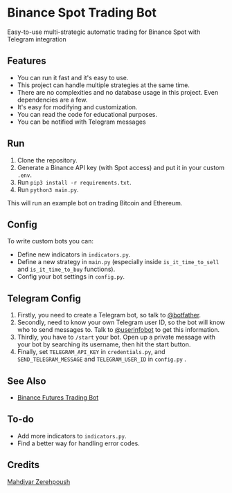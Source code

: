 # Binance Spot Trading Bot

Easy-to-use multi-strategic automatic trading for Binance Spot with Telegram integration

## Features

- You can run it fast and it's easy to use.
- This project can handle multiple strategies at the same time.
- There are no complexities and no database usage in this project. Even dependencies are a few.
- It's easy for modifying and customization.
- You can read the code for educational purposes.
- You can be notified with Telegram messages

## Run

1. Clone the repository.
2. Generate a Binance API key (with Spot access) and put it in your custom `.env`.
3. Run `pip3 install -r requirements.txt`.
4. Run `python3 main.py`.

This will run an example bot on trading Bitcoin and Ethereum.

## Config

To write custom bots you can:

- Define new indicators in `indicators.py`.
- Define a new strategy in `main.py` (especially inside `is_it_time_to_sell`
  and `is_it_time_to_buy` functions).
- Config your bot settings in `config.py`.

## Telegram Config

1. Firstly, you need to create a Telegram bot, so talk to [@botfather](https://t.me/botfather).
2. Secondly, need to know your own Telegram user ID, so the bot will know who to send messages to. Talk
   to [@userinfobot](https://t.me/userinfobot) to get this information.
3. Thirdly, you have to `/start` your bot. Open up a private message with your bot by searching its username, then hit
   the start button.
4. Finally, set `TELEGRAM_API_KEY` in `credentials.py`, and `SEND_TELEGRAM_MESSAGE` and `TELEGRAM_USER_ID`
   in `config.py` .

## See Also

- [Binance Futures Trading Bot](https://github.com/erfaniaa/binance-futures-trading-bot/)

## To-do

- Add more indicators to `indicators.py`.
- Find a better way for handling error codes.

## Credits

[Mahdiyar Zerehpoush](https://github.com/smzerehpoush)
